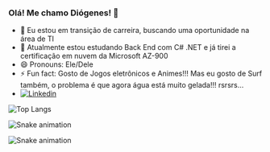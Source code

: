 ### Olá! Me chamo Diógenes! 👋

- 🔭 Eu estou em transição de carreira, buscando uma oportunidade na área de TI
- 🌱 Atualmente estou estudando Back End com C# .NET e já tirei a certificação em nuvem da Microsoft AZ-900
- 😄 Pronouns: Ele/Dele
- ⚡ Fun fact: Gosto de Jogos eletrônicos e Animes!!! Mas eu gosto de Surf também, o problema é que agora água está muito gelada!!! rsrsrs...
- [![Linkedin](https://img.shields.io/badge/LinkedIn-0077B5?style=for-the-badge&logo=linkedin&logoColor=white)](https://www.linkedin.com/in/diogenes-dj/)

![Top Langs](https://github-readme-stats.vercel.app/api/top-langs/?username=diogenes-dj&layout=compact)

![Snake animation](https://github.com/diogenes-dj/diogenes-dj/blob/output/github-contribution-grid-snake.svg)

![Snake animation](https://github.com/YOUR_USERNAME/YOUR_USERNAME/blob/output/github-contribution-grid-snake.gif)
